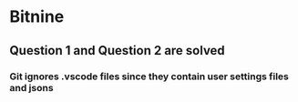 # Bitnine
## Question 1 and Question 2 are solved 
### Git ignores .vscode files since they contain user settings files and jsons
